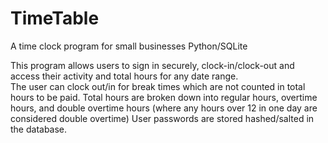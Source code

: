 # TimeTable
A time clock program for small businesses
Python/SQLite

This program allows users to sign in securely, clock-in/clock-out and access their activity and total hours for any date range.  
The user can clock out/in for break times which are not counted in total hours to be paid. 
Total hours are broken down into regular hours, overtime hours, and double overtime hours (where any hours over 12 in one day are considered double overtime)
User passwords are stored hashed/salted in the database.
